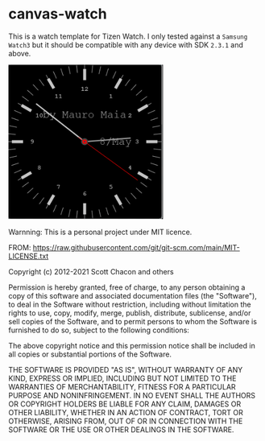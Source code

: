 # canvas-watch

This is a watch template for Tizen Watch. 
I only tested against a `Samsung Watch3` but it should be compatible with any device with SDK `2.3.1` and above.

![Project result](https://github.com/MauroMaia/canvas-watch/blob/main/icon.png)

Warnning: This is a personal project under MIT licence.

FROM: https://raw.githubusercontent.com/git/git-scm.com/main/MIT-LICENSE.txt

Copyright (c) 2012-2021 Scott Chacon and others

Permission is hereby granted, free of charge, to any person obtaining
a copy of this software and associated documentation files (the
"Software"), to deal in the Software without restriction, including
without limitation the rights to use, copy, modify, merge, publish,
distribute, sublicense, and/or sell copies of the Software, and to
permit persons to whom the Software is furnished to do so, subject to
the following conditions:

The above copyright notice and this permission notice shall be
included in all copies or substantial portions of the Software.

THE SOFTWARE IS PROVIDED "AS IS", WITHOUT WARRANTY OF ANY KIND,
EXPRESS OR IMPLIED, INCLUDING BUT NOT LIMITED TO THE WARRANTIES OF
MERCHANTABILITY, FITNESS FOR A PARTICULAR PURPOSE AND
NONINFRINGEMENT. IN NO EVENT SHALL THE AUTHORS OR COPYRIGHT HOLDERS BE
LIABLE FOR ANY CLAIM, DAMAGES OR OTHER LIABILITY, WHETHER IN AN ACTION
OF CONTRACT, TORT OR OTHERWISE, ARISING FROM, OUT OF OR IN CONNECTION
WITH THE SOFTWARE OR THE USE OR OTHER DEALINGS IN THE SOFTWARE.
